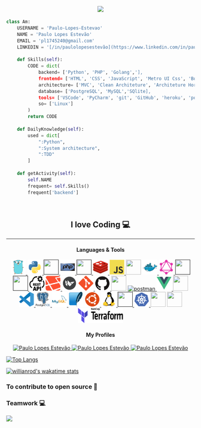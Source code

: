<p align="center">
    <img src="https://media.giphy.com/media/3o7aCTfyhYawdOXcFW/giphy.gif" width="30%">
</p>

```Python
class Am:
    USERNAME = 'Paulo-Lopes-Estevao'
    NAME = 'Paulo Lopes Estevão'
    EMAIL = 'pl1745240@gmail.com'
    LINKEDIN = '[/in/paulolopesestevão](https://www.linkedin.com/in/paulo-lopes-estev%C3%A3o-7a70881b4/)'

    def Skills(self):
        CODE = dict(
            backend= ['Python', 'PHP', 'Golang','],
            frontend= ['HTML', 'CSS', 'JavaScript', 'Metro UI Css', 'Boostrap', 'Vuejs'],
            architecture= ['MVC', 'Clean Architeture', 'Architeture Horzagonal'],
            database= ['PostgreSQL', 'MySQL','SQlite],
            tools= ['VSCode', 'PyCharm', 'git', 'GitHub', 'heroku', 'postman'],
            so= ['Linux']
        )
        return CODE

    def DailyKnowledge(self):
        used = dict[
            ":Python",
            ":System architecture",
            ":TDD"
        ]

    def getActivity(self):
        self.NAME
        frequent= self.Skills()
        frequent['backend']

                                                                                      # Paulo Lopes Estevão


```


<h2 align="center">I love Coding 💻</h2>

---


<h4 align="center">Languages & Tools <i class="devicon-python-plain"></i></h4>
<p align="center">

<a href="https://golang.org/" target="_blank">
        <img src="https://raw.githubusercontent.com/devicons/devicon/master/icons/go/go-original.svg" alt="golang" width="40" height="40"/>
</a>
<a href="https://python.org/" target="_blank">
        <img src="https://raw.githubusercontent.com/devicons/devicon/master/icons/python/python-original.svg" alt="python" width="40" height="40"/>
</a>
<a href="" target="_blank">
<img src="https://cdn.jsdelivr.net/gh/devicons/devicon/icons/nginx/nginx-original.svg" width="40" height="40" />
</a>
          <a href="https://php.org/" target="_blank">
        <img src="https://raw.githubusercontent.com/devicons/devicon/master/icons/php/php-original.svg" alt="php" width="40" height="40"/>
</a>
<a href="" target="_blank">
<img src="https://cdn.jsdelivr.net/gh/devicons/devicon/icons/heroku/heroku-plain-wordmark.svg" width="40" height="40" />
</a>
<a href="" target="_blank">
        <img src="https://raw.githubusercontent.com/devicons/devicon/master/icons/redis/redis-original.svg" alt="php" width="40" height="40"/>
</a>
<a href="https://javascript.org/" target="_blank">
        <img src="https://raw.githubusercontent.com/devicons/devicon/master/icons/javascript/javascript-original.svg" alt="javascript" width="40" height="40"/>
</a>
<img src="https://cdn.jsdelivr.net/gh/devicons/devicon/icons/redis/redis-original-wordmark.svg" width="40" height="40" />  
<a href="https://docker.org/" target="_blank">
        <img src="https://raw.githubusercontent.com/devicons/devicon/master/icons/docker/docker-original.svg" alt="docker" width="40" height="40"/>
</a>
<a href="https://graphql.org/" target="_blank">
        <img src="https://raw.githubusercontent.com/devicons/devicon/master/icons/graphql/graphql-plain.svg" alt="graphql" width="40" height="40"/>
</a>
<a href="">
<img src="https://cdn.jsdelivr.net/gh/devicons/devicon/icons/django/django-plain-wordmark.svg" width="40" height="40" />
</a>
<a href="">
<img src="https://cdn.jsdelivr.net/gh/devicons/devicon/icons/ansible/ansible-original.svg" width="40" height="40" />
</a>
<img src="skilz/rest-api.svg" width="40px" height="40px"/>
<a href="https://laravel.org/" target="_blank">
        <img src="https://raw.githubusercontent.com/devicons/devicon/master/icons/laravel/laravel-plain.svg" alt="laravel" width="40" height="40"/>
</a>
<img src="skilz/file_type_kivy_icon_130489.svg" width="40px" height="40px"/>
<a href="https://git.org/" target="_blank">
        <img src="https://raw.githubusercontent.com/devicons/devicon/master/icons/git/git-original.svg" alt="git" width="40" height="40"/>
</a>
<a href="https://github.org/" target="_blank">
        <img src="https://raw.githubusercontent.com/devicons/devicon/master/icons/github/github-original.svg" alt="github" width="40" height="40"/>
</a>
<img src="https://www.vectorlogo.zone/logos/grafana/grafana-icon.svg" width="40" height="40" />
<a href="https://postman.com" target="_blank">
        <img src="https://www.vectorlogo.zone/logos/getpostman/getpostman-icon.svg" alt="postman" width="40" height="40"/>
</a>
<a href="https://vue.org/" target="_blank">
        <img src="https://raw.githubusercontent.com/devicons/devicon/master/icons/vuejs/vuejs-original.svg" alt="vuejs" width="40" height="40"/>
</a>
<img src="https://cdn.jsdelivr.net/gh/devicons/devicon/icons/prometheus/prometheus-original-wordmark.svg" width="40" height="40" />
          
<a href="https://code.visualstudio.com/" target="_blank">
        <img src="https://raw.githubusercontent.com/devicons/devicon/master/icons/vscode/vscode-original.svg" alt="vscode" width="40" height="40"/>
    </a>
<a href="https://www.postgresql.org" target="_blank">
        <img src="https://raw.githubusercontent.com/devicons/devicon/master/icons/postgresql/postgresql-original-wordmark.svg" alt="postgresql" width="40" height="40"/>
    </a>
  <a href="https://www.mysql.com/" target="_blank">
        <img src="https://raw.githubusercontent.com/devicons/devicon/master/icons/mysql/mysql-original-wordmark.svg" alt="mysql" width="40" height="40"/>
    </a>
<img src="skilz/sqlite-icon.svg" width="40px" height="40px"/>
<a href="https://ubuntu.org/" target="_blank">
        <img src="https://raw.githubusercontent.com/devicons/devicon/master/icons/ubuntu/ubuntu-plain.svg" alt="ubuntu" width="40" height="40"/>
</a>
<a href="https://www.linux.org/" target="_blank">
        <img src="https://raw.githubusercontent.com/devicons/devicon/master/icons/linux/linux-original.svg" alt="linux" width="40" height="40"/>
    </a>
<a href=""> 
<img src="https://cdn.jsdelivr.net/gh/devicons/devicon/icons/apachekafka/apachekafka-original.svg"  width="40" height="40" />
</a>
<a href="https://kubernetes.org/" target="_blank">
        <img src="https://raw.githubusercontent.com/devicons/devicon/master/icons/kubernetes/kubernetes-plain.svg" alt="kubernetes" width="40" height="40"/>
</a>
<img src="https://camo.githubusercontent.com/3b1275bbdf7bcfed2d597cb07ef0c5075fca7d48e6abd554ecf6a0ccee5b7aed/68747470733a2f2f63646e2e69636f6e73636f75742e636f6d2f69636f6e2f667265652f706e672d3235362f7261626269746d712d3238323239362e706e67" width="40px" height="40px"/>
<a href="https://jenkins.org/" target="_blank">
        <img src="https://cdn.jsdelivr.net/gh/devicons/devicon/icons/jenkins/jenkins-original.svg" width="40" height="40"/>
</a>
<img src="skilz/Terraform_Logo.svg.png" width="120px" height="40px"/>
</p>


<h4 align="center">My Profiles</h4>
<p align="center">

  <a href="https://www.facebook.com/paulodoposter.poster.1">
    <img alt="Paulo Lopes Estevão" src="https://img.shields.io/badge/-facebook-blue?style=flat-circle&logo=Facebook&logoColor=white&link=https://www.facebook.com/paulodoposter.poster.1">
  </a>

  <a href="https://www.linkedin.com/in/paulo-lopes-estev%C3%A3o-7a70881b4/">
    <img alt="Paulo Lopes Estevão" src="https://img.shields.io/badge/-LinkedIn-blue?style=flat-circle&logo=Linkedin&logoColor=white&link=https://www.linkedin.com/in/paulo-lopes-estev%C3%A3o-7a70881b4/">
  </a>

          
  
  <a href="mailto:pl1745240@gmail.com">
    <img alt="Paulo Lopes Estevão" src="https://img.shields.io/badge/-Gmail-c14438?style=flat-circle&logo=Gmail&logoColor=white&link=mailto:pl1745240@gmail.com">
  </a>
  

</p>

<div>

[![Top Langs](https://github-readme-stats.vercel.app/api/top-langs/?username=Paulo-Lopes-Estevao&layout=compact)](https://github.com/Paulo-Lopes-Estevao/github-readme-stats)


<div style="width:25rem;">


[![willianrod's wakatime stats](https://github-readme-stats.vercel.app/api/?username=Paulo-Lopes-Estevao&count_private=true&bg_color=30,e96443,904e95&title_color=fff&text_color=fff)](https://github.com/Paulo-Lopes-Estevao/github-readme-stats)


</div>

</div>


### To contribute to open source 🙂
### Teamwork 💻
![](https://visitor-badge.glitch.me/badge?page_id=Paulo-Lopes-Estevao.Paulo-Lopes-Estevao)
